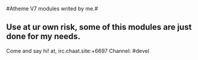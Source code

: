 #Atheme V7 modules writed by me.# 
## Use at ur own risk, some of this modules are just done for my needs.
Come and say hi! at, irc.chaat.site:+6697 Channel: #devel

